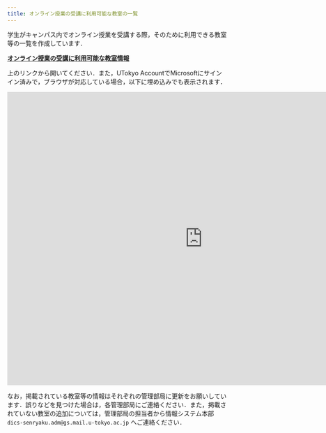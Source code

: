 ```yaml
---
title: オンライン授業の受講に利用可能な教室の一覧
---
```


学生がキャンパス内でオンライン授業を受講する際，そのために利用できる教室等の一覧を作成しています．

<b class="box center"><a href="https://univtokyo.sharepoint.com/:x:/s/utokyoaccount/EWbq5PE5-YVKrOq37ZS8VfEBHo4TGIps8Dy7ZLq_CX9MyA?e=Mdfvc8">オンライン授業の受講に利用可能な教室情報</a></b>

上のリンクから開いてください．また，UTokyo AccountでMicrosoftにサインイン済みで，ブラウザが対応している場合，以下に埋め込みでも表示されます．

<div class="iframe-container" style="--aspect-ratio: 75%;">
<iframe width="896" height="672" frameborder="0" src="https://univtokyo.sharepoint.com/sites/utokyoaccount/_layouts/15/Doc.aspx?sourcedoc={f1e4ea66-f939-4a85-acea-b7ed94bc55f1}&action=embedview&Item='Sheet1'!A%3AO&wdAllowInteractivity=True&ActiveCell='Sheet1'!A1&wdHideHeaders=True&wdHideSheetTabs=True&wdInConfigurator=True&edesNext=false&ejss=false"></iframe>
</div>

なお，掲載されている教室等の情報はそれぞれの管理部局に更新をお願いしています．誤りなどを見つけた場合は，各管理部局にご連絡ください．また，掲載されていない教室の追加については，管理部局の担当者から情報システム本部 `dics-senryaku.adm@gs.mail.u-tokyo.ac.jp` へご連絡ください．
